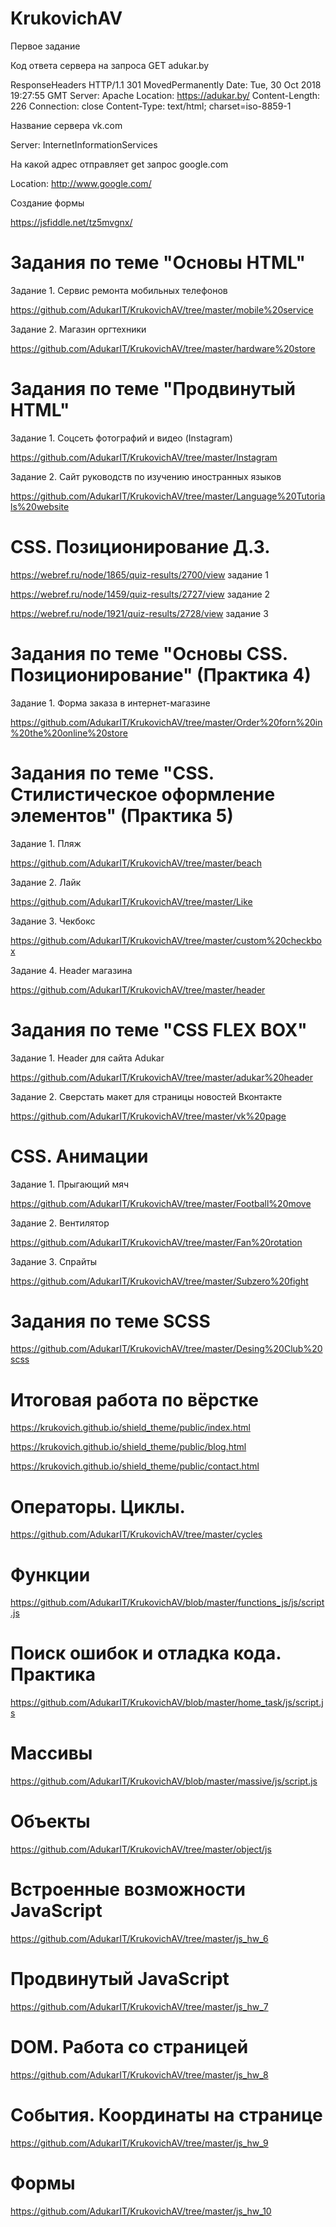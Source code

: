 # KrukovichAV

Первое задание

Код ответа сервера на запроса GET adukar.by

ResponseHeaders HTTP/1.1 301 MovedPermanently Date: Tue, 30 Oct 2018 19:27:55 GMT Server: Apache Location: https://adukar.by/ Content-Length: 226 Connection: close Content-Type: text/html; charset=iso-8859-1

Название сервера vk.com

Server: InternetInformationServices

На какой адрес отправляет get запрос google.com

Location: http://www.google.com/

Создание формы

https://jsfiddle.net/tz5mvgnx/

# Задания по теме "Основы HTML"

Задание 1. Сервис ремонта мобильных телефонов

https://github.com/AdukarIT/KrukovichAV/tree/master/mobile%20service

Задание 2. Магазин оргтехники

https://github.com/AdukarIT/KrukovichAV/tree/master/hardware%20store

# Задания по теме "Продвинутый HTML"

Задание 1. Соцсеть фотографий и видео (Instagram)

https://github.com/AdukarIT/KrukovichAV/tree/master/Instagram

Задание 2. Сайт руководств по изучению иностранных языков

https://github.com/AdukarIT/KrukovichAV/tree/master/Language%20Tutorials%20website

# CSS. Позиционирование Д.З.

https://webref.ru/node/1865/quiz-results/2700/view задание 1

https://webref.ru/node/1459/quiz-results/2727/view задание 2

https://webref.ru/node/1921/quiz-results/2728/view задание 3

# Задания по теме "Основы CSS. Позиционирование" (Практика 4)

Задание 1. Форма заказа в интернет-магазине

https://github.com/AdukarIT/KrukovichAV/tree/master/Order%20forn%20in%20the%20online%20store

# Задания по теме "CSS. Стилистическое оформление элементов" (Практика 5)

Задание 1. Пляж

https://github.com/AdukarIT/KrukovichAV/tree/master/beach

Задание 2. Лайк

https://github.com/AdukarIT/KrukovichAV/tree/master/Like

Задание 3. Чекбокс

https://github.com/AdukarIT/KrukovichAV/tree/master/custom%20checkbox

Задание 4. Header магазина

https://github.com/AdukarIT/KrukovichAV/tree/master/header

# Задания по теме "CSS FLEX BOX"

Задание 1. Header для сайта Adukar

https://github.com/AdukarIT/KrukovichAV/tree/master/adukar%20header

Задание 2. Сверстать макет для страницы новостей Вконтакте

https://github.com/AdukarIT/KrukovichAV/tree/master/vk%20page

# CSS. Анимации

Задание 1. Прыгающий мяч

https://github.com/AdukarIT/KrukovichAV/tree/master/Football%20move

Задание 2. Вентилятор

https://github.com/AdukarIT/KrukovichAV/tree/master/Fan%20rotation

Задание 3. Спрайты

https://github.com/AdukarIT/KrukovichAV/tree/master/Subzero%20fight

# Задания по теме SCSS

https://github.com/AdukarIT/KrukovichAV/tree/master/Desing%20Club%20scss

# Итоговая работа по вёрстке

https://krukovich.github.io/shield_theme/public/index.html

https://krukovich.github.io/shield_theme/public/blog.html

https://krukovich.github.io/shield_theme/public/contact.html

# Операторы. Циклы.

https://github.com/AdukarIT/KrukovichAV/tree/master/cycles

# Функции 

https://github.com/AdukarIT/KrukovichAV/blob/master/functions_js/js/script.js

# Поиск ошибок и отладка кода. Практика

https://github.com/AdukarIT/KrukovichAV/blob/master/home_task/js/script.js

# Массивы

https://github.com/AdukarIT/KrukovichAV/blob/master/massive/js/script.js

# Объекты

https://github.com/AdukarIT/KrukovichAV/tree/master/object/js

# Встроенные возможности JavaScript

https://github.com/AdukarIT/KrukovichAV/tree/master/js_hw_6

# Продвинутый JavaScript

https://github.com/AdukarIT/KrukovichAV/tree/master/js_hw_7

# DOM. Работа со страницей

https://github.com/AdukarIT/KrukovichAV/tree/master/js_hw_8

# События. Координаты на странице

https://github.com/AdukarIT/KrukovichAV/tree/master/js_hw_9

# Формы

https://github.com/AdukarIT/KrukovichAV/tree/master/js_hw_10
